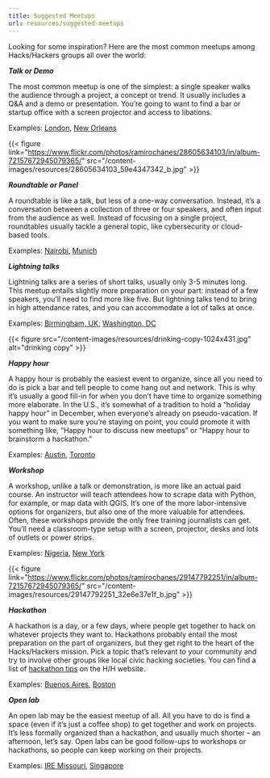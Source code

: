 ```yaml
---
title: Suggested Meetups
url: resources/suggested-meetups
---
```

Looking for some inspiration? Here are the most common meetups among Hacks/Hackers groups all over the world:

**_Talk or Demo_**

The most common meetup is one of the simplest: a single speaker walks the audience through a project, a concept or trend. It usually includes a Q&A and a demo or presentation. You&#8217;re going to want to find a bar or startup office with a screen projector and access to libations.

Examples: [London][1], [New Orleans][2]

{{< figure link="https://www.flickr.com/photos/ramirochanes/28605634103/in/album-72157672945079365/" src="/content-images/resources/28605634103_59e4347342_b.jpg" >}}

**_Roundtable or Panel_**

A roundtable is like a talk, but less of a one-way conversation. Instead, it&#8217;s a conversation between a collection of three or four speakers, and often input from the audience as well. Instead of focusing on a single project, roundtables usually tackle a general topic, like cybersecurity or cloud-based tools.

Examples: [Nairobi][3], [Munich][4]

**_Lightning talks_**

Lightning talks are a series of short talks, usually only 3-5 minutes long. This meetup entails slightly more preparation on your part: instead of a few speakers, you&#8217;ll need to find more like five. But lightning talks tend to bring in high attendance rates, and you can accommodate a lot of talks at once.

Examples: [Birmingham, UK][5]; [Washington, DC][6]

{{< figure src="/content-images/resources/drinking-copy-1024x431.jpg" alt="drinking copy" >}}

**_Happy hour_**

A happy hour is probably the easiest event to organize, since all you need to do is pick a bar and tell people to come hang out and network. This is why it&#8217;s usually a good fill-in for when you don&#8217;t have time to organize something more elaborate. In the U.S., it&#8217;s somewhat of a tradition to hold a &#8220;holiday happy hour&#8221; in December, when everyone&#8217;s already on pseudo-vacation. If you want to make sure you&#8217;re staying on point, you could promote it with something like, &#8220;Happy hour to discuss new meetups&#8221; or &#8220;Happy hour to brainstorm a hackathon.&#8221;

Examples: [Austin][4], [Toronto][7]

**_Workshop_**

A workshop, unlike a talk or demonstration, is more like an actual paid course. An instructor will teach attendees how to scrape data with Python, for example, or map data with QGIS. It&#8217;s one of the more labor-intensive options for organizers, but also one of the more valuable for attendees. Often, these workshops provide the only free training journalists can get. You&#8217;ll need a classroom-type setup with a screen, projector, desks and lots of outlets or power strips.

Examples: [Nigeria][8], [New York][9]

{{< figure link="https://www.flickr.com/photos/ramirochanes/29147792251/in/album-72157672945079365/" src="/content-images/resources/29147792251_32e6e37e1f_b.jpg" >}}

**_Hackathon_**

A hackathon is a day, or a few days, where people get together to hack on whatever projects they want to. Hackathons probably entail the most preparation on the part of organizers, but they get right to the heart of the Hacks/Hackers mission. Pick a topic that&#8217;s relevant to your community and try to involve other groups like local civic hacking societies. You can find a list of [hackathon tips][10] on the H/H website.

Examples: [Buenos Aires][11], [Boston][12]

**_Open lab_**

An open lab may be the easiest meetup of all. All you have to do is find a space (even if it&#8217;s just a coffee shop) to get together and work on projects. It&#8217;s less formally organized than a hackathon, and usually much shorter &#8211; an afternoon, let&#8217;s say. Open labs can be good follow-ups to workshops or hackathons, so people can keep working on their projects.

Examples: [IRE Missouri][13], [Singapore][14]

 [1]: https://www.hackshackersldn.co.uk/past-events
 [2]: http://www.meetup.com/Hacks-Hackers-New-Orleans/events/234083757/
 [3]: https://www.facebook.com/events/719608634874628/
 [4]: https://www.facebook.com/story.php?story_fbid=2583798028323287&id=144062202296894
 [5]: https://www.meetup.com/Hacks-Hackers-Birmingham/events/233788479/
 [6]: https://www.meetup.com/Hacks-Hackers-DC/events/163535052/
 [7]: https://www.meetup.com/Hacks-Hackers-Toronto/events/222608221/
 [8]: https://www.airmeet.com/e/88b6ae60-b230-11eb-b7e2-198374ff8e84
 [9]: https://www.meetup.com/hacks-hackers-nyc/events/237016885/
 [10]: http://hackshackers.com/organizers/hackathon-tips/
 [11]: https://www.meetup.com/HacksHackersBA/events/235258306/
 [12]: https://www.meetup.com/hackshackersboston/events/229611087/
 [13]: https://www.hackshackers.com/news/2016/03/announcing-connect-miami-hh-prepares-for-nicar-in-denver/
 [14]: https://www.meetup.com/Hacks-Hackers-Singapore/events/237131287/

